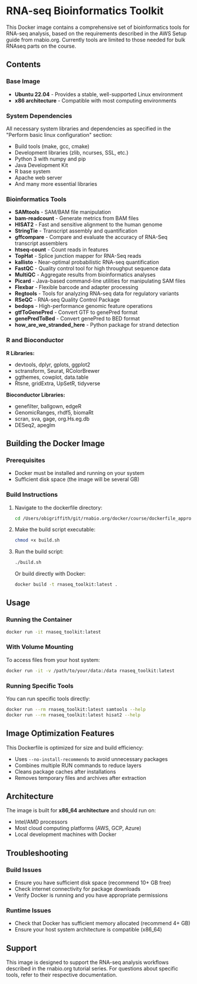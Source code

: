 # RNA-seq Bioinformatics Toolkit

This Docker image contains a comprehensive set of bioinformatics tools for RNA-seq analysis, based on the requirements described in the AWS Setup guide from rnabio.org.
Currently tools are limited to those needed for bulk RNAseq parts on the course.

## Contents

### Base Image
- **Ubuntu 22.04** - Provides a stable, well-supported Linux environment
- **x86 architecture** - Compatible with most computing environments

### System Dependencies
All necessary system libraries and dependencies as specified in the "Perform basic linux configuration" section:
- Build tools (make, gcc, cmake)
- Development libraries (zlib, ncurses, SSL, etc.)
- Python 3 with numpy and pip
- Java Development Kit
- R base system
- Apache web server
- And many more essential libraries

### Bioinformatics Tools
- **SAMtools** - SAM/BAM file manipulation
- **bam-readcount** - Generate metrics from BAM files
- **HISAT2** - Fast and sensitive alignment to the human genome
- **StringTie** - Transcript assembly and quantification
- **gffcompare** - Compare and evaluate the accuracy of RNA-Seq transcript assemblers
- **htseq-count** - Count reads in features
- **TopHat** - Splice junction mapper for RNA-Seq reads
- **kallisto** - Near-optimal probabilistic RNA-seq quantification
- **FastQC** - Quality control tool for high throughput sequence data
- **MultiQC** - Aggregate results from bioinformatics analyses
- **Picard** - Java-based command-line utilities for manipulating SAM files
- **Flexbar** - Flexible barcode and adapter processing
- **Regtools** - Tools for analyzing RNA-seq data for regulatory variants
- **RSeQC** - RNA-seq Quality Control Package
- **bedops** - High-performance genomic feature operations
- **gtfToGenePred** - Convert GTF to genePred format
- **genePredToBed** - Convert genePred to BED format
- **how_are_we_stranded_here** - Python package for strand detection

### R and Bioconductor
**R Libraries:**
- devtools, dplyr, gplots, ggplot2
- sctransform, Seurat, RColorBrewer
- ggthemes, cowplot, data.table
- Rtsne, gridExtra, UpSetR, tidyverse

**Bioconductor Libraries:**
- genefilter, ballgown, edgeR
- GenomicRanges, rhdf5, biomaRt
- scran, sva, gage, org.Hs.eg.db
- DESeq2, apeglm

## Building the Docker Image

### Prerequisites
- Docker must be installed and running on your system
- Sufficient disk space (the image will be several GB)

### Build Instructions

1. Navigate to the dockerfile directory:
   ```bash
   cd /Users/obigriffith/git/rnabio.org/docker/course/dockerfile_approach/
   ```

2. Make the build script executable:
   ```bash
   chmod +x build.sh
   ```

3. Run the build script:
   ```bash
   ./build.sh
   ```

   Or build directly with Docker:
   ```bash
   docker build -t rnaseq_toolkit:latest .
   ```

## Usage

### Running the Container
```bash
docker run -it rnaseq_toolkit:latest
```

### With Volume Mounting
To access files from your host system:
```bash
docker run -it -v /path/to/your/data:/data rnaseq_toolkit:latest
```

### Running Specific Tools
You can run specific tools directly:
```bash
docker run --rm rnaseq_toolkit:latest samtools --help
docker run --rm rnaseq_toolkit:latest hisat2 --help
```

## Image Optimization Features

This Dockerfile is optimized for size and build efficiency:
- Uses `--no-install-recommends` to avoid unnecessary packages
- Combines multiple RUN commands to reduce layers
- Cleans package caches after installations
- Removes temporary files and archives after extraction

## Architecture

The image is built for **x86_64 architecture** and should run on:
- Intel/AMD processors
- Most cloud computing platforms (AWS, GCP, Azure)
- Local development machines with Docker

## Troubleshooting

### Build Issues
- Ensure you have sufficient disk space (recommend 10+ GB free)
- Check internet connectivity for package downloads
- Verify Docker is running and you have appropriate permissions

### Runtime Issues
- Check that Docker has sufficient memory allocated (recommend 4+ GB)
- Ensure your host system architecture is compatible (x86_64)

## Support

This image is designed to support the RNA-seq analysis workflows described in the rnabio.org tutorial series. For questions about specific tools, refer to their respective documentation.
